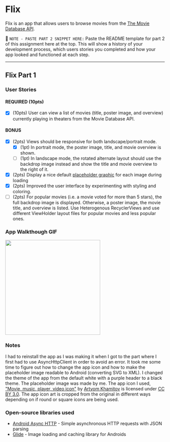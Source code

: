 # Flix
Flix is an app that allows users to browse movies from the [The Movie Database API](http://docs.themoviedb.apiary.io/#).

📝 `NOTE - PASTE PART 2 SNIPPET HERE:` Paste the README template for part 2 of this assignment here at the top. This will show a history of your development process, which users stories you completed and how your app looked and functioned at each step.

---

## Flix Part 1

### User Stories

#### REQUIRED (10pts)
- [x] (10pts) User can view a list of movies (title, poster image, and overview) currently playing in theaters from the Movie Database API.

#### BONUS
- [x] (2pts) Views should be responsive for both landscape/portrait mode.
   - [x] (1pt) In portrait mode, the poster image, title, and movie overview is shown.
   - [ ] (1pt) In landscape mode, the rotated alternate layout should use the backdrop image instead and show the title and movie overview to the right of it.

- [x] (2pts) Display a nice default [placeholder graphic](https://guides.codepath.org/android/Displaying-Images-with-the-Glide-Library#advanced-usage) for each image during loading
- [x] (2pts) Improved the user interface by experimenting with styling and coloring.
- [ ] (2pts) For popular movies (i.e. a movie voted for more than 5 stars), the full backdrop image is displayed. Otherwise, a poster image, the movie title, and overview is listed. Use Heterogenous RecyclerViews and use different ViewHolder layout files for popular movies and less popular ones.

### App Walkthough GIF
<img src="http://g.recordit.co/peH4bRjw2f.gif" width=300><br>

### Notes
I had to reinstall the app as I was making it when I got to the part where I first had to use AsyncHttpClient in order to avoid an error. It took me some time to figure out how to change the app icon and how to make the placeholder image readable to Android (converting SVG to XML). I changed the theme of the app from the default white with a purple header to a black theme.
The placeholder image was made by me. The app icon I used, ["Movie, music, player, video icon"](https://www.iconfinder.com/icons/1564536/movie_music_player_video_icon) by [Artyom Khamitov](https://www.iconfinder.com/Kh.Artyom) is licensed under [CC BY 3.0](https://creativecommons.org/licenses/by/3.0/). The app icon art is cropped from the original in different ways depending on if round or square icons are being used.

### Open-source libraries used

- [Android Async HTTP](https://github.com/codepath/CPAsyncHttpClient) - Simple asynchronous HTTP requests with JSON parsing
- [Glide](https://github.com/bumptech/glide) - Image loading and caching library for Androids
